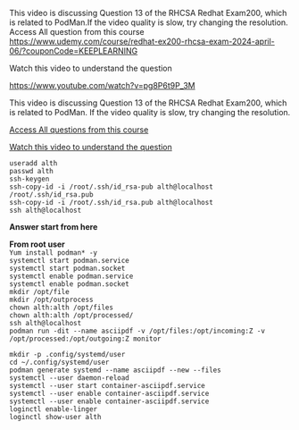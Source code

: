 This video is discussing Question 13 of the RHCSA Redhat Exam200, which is related to PodMan.If the video quality is slow, try changing the resolution.
Access All question from this course
https://www.udemy.com/course/redhat-ex200-rhcsa-exam-2024-april-06/?couponCode=KEEPLEARNING

Watch this video to understand the question

https://www.youtube.com/watch?v=pg8P6t9P_3M

<p>This video is discussing Question 13 of the RHCSA Redhat Exam200, which is related to PodMan. If the video quality is slow, try changing the resolution.</p>

<p><a href="https://www.udemy.com/course/redhat-ex200-rhcsa-exam-2024-april-06/?couponCode=KEEPLEARNING">Access All questions from this course</a></p>

<p><a href="https://www.youtube.com/watch?v=pg8P6t9P_3M">Watch this video to understand the question</a></p>

<p><code>useradd alth</code><br>
<code>passwd alth</code><br>
<code>ssh-keygen</code><br>
<code>ssh-copy-id -i /root/.ssh/id_rsa-pub alth@localhost</code><br>
<code>/root/.ssh/id_rsa.pub</code><br>
<code>ssh-copy-id -i /root/.ssh/id_rsa.pub alth@localhost</code><br>
<code>ssh alth@localhost</code></p>

<p><strong>Answer start from here</strong></p>

<p><strong>From root user</strong><br>
<code>Yum install podman* -y</code><br>
<code>systemctl start podman.service</code><br>
<code>systemctl start podman.socket</code><br>
<code>systemctl enable podman.service</code><br>
<code>systemctl enable podman.socket</code><br>
<code>mkdir /opt/file</code><br>
<code>mkdir /opt/outprocess</code><br>
<code>chown alth:alth /opt/files</code><br>
<code>chown alth:alth /opt/processed/</code><br>
<code>ssh alth@localhost</code><br>
<code>podman run -dit --name asciipdf -v /opt/files:/opt/incoming:Z -v /opt/processed:/opt/outgoing:Z monitor</code></p>

<p><code>mkdir -p .config/systemd/user</code><br>
<code>cd ~/.config/systemd/user</code><br>
<code>podman generate systemd --name asciipdf --new --files</code><br>
<code>systemctl --user daemon-reload</code><br>
<code>systemctl --user start container-asciipdf.service</code><br>
<code>systemctl --user enable container-asciipdf.service</code><br>
<code>systemctl --user enable container-asciipdf.service</code><br>
<code>loginctl enable-linger</code><br>
<code>loginctl show-user alth</code></p>

